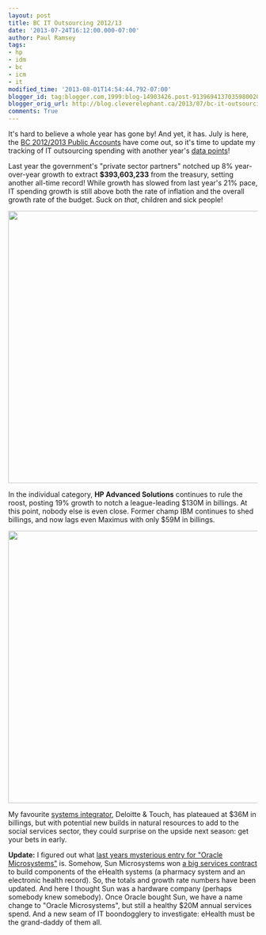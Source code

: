 ```yaml
---
layout: post
title: BC IT Outsourcing 2012/13
date: '2013-07-24T16:12:00.000-07:00'
author: Paul Ramsey
tags:
- hp
- idm
- bc
- icm
- it
modified_time: '2013-08-01T14:54:44.792-07:00'
blogger_id: tag:blogger.com,1999:blog-14903426.post-9139694137035980020
blogger_orig_url: http://blog.cleverelephant.ca/2013/07/bc-it-outsourcing-201213.html
comments: True
---
```


It's hard to believe a whole year has gone by! And yet, it has. July is here, the [BC 2012/2013 Public Accounts](http://www.fin.gov.bc.ca/ocg/pa/12_13/Pa12_13.htm) have come out, so it's time to update my tracking of IT outsourcing spending with another year's [data points](https://docs.google.com/spreadsheet/ccc?key=0AsM7ePw4lyCDdFRjVVI4ZURtb2kyeFpPbVhqdmM2M3c&amp;usp=sharing)!

Last year the government's "private sector partners" notched up 8% year-over-year growth to extract **$393,603,233** from the treasury, setting another all-time record! While growth has slowed from last year's 21% pace, IT spending growth is still above both the rate of inflation and the overall growth rate of the budget. Suck on *that*, children and sick people!

<img src="https://docs.google.com/a/cleverelephant.ca/spreadsheet/oimg?key=0AsM7ePw4lyCDdEpEUXZlZWNSRXZtQXZmeVNVajhvRmc&oid=4&zx=3jhlqyn4bbus" width="550" />

In the individual category, **HP Advanced Solutions** continues to rule the roost, posting 19% growth to notch a league-leading $130M in billings. At this point, nobody else is even close. Former champ IBM continues to shed billings, and now lags even Maximus with only $59M in billings.

<img src="https://docs.google.com/a/cleverelephant.ca/spreadsheet/oimg?key=0AsM7ePw4lyCDdEpEUXZlZWNSRXZtQXZmeVNVajhvRmc&oid=2&zx=uj2istl3ypgt"  width="550"/>

My favourite [systems integrator](/2013/07/natural-resource-sector-goes-over.html), Deloitte &amp; Touch, has plateaued at $36M in billings, but with potential new builds in natural resources to add to the social services sector, they could surprise on the upside next season: get your bets in early.

**Update:** I figured out what [last years mysterious entry for "Oracle Microsystems"](/2012/07/bc-it-outsourcing-update.html) is. Somehow, Sun Microsystems won [a big services contract](http://www.health.gov.bc.ca/ehealth/pdf/PLIS_project_summary.pdf) to build components of the eHealth systems (a pharmacy system and an electronic health record). So, the totals and growth rate numbers have been updated. And here I thought Sun was a hardware company (perhaps somebody knew somebody). Once Oracle bought Sun, we have a name change to "Oracle Microsystems", but still a healthy $20M annual services spend. And a new seam of IT boondogglery to investigate: eHealth must be the grand-daddy of them all.

